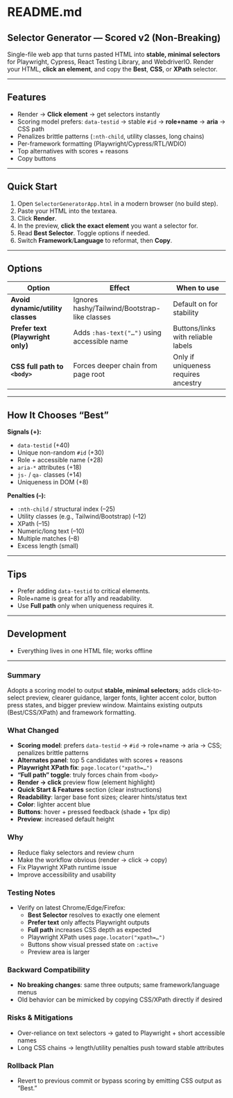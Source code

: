 # README.md

## Selector Generator — Scored v2 (Non-Breaking)

Single-file web app that turns pasted HTML into **stable, minimal selectors** for Playwright, Cypress, React Testing Library, and WebdriverIO. Render your HTML, **click an element**, and copy the **Best**, **CSS**, or **XPath** selector.

---

## Features
- Render → **Click element** → get selectors instantly
- Scoring model prefers: `data-testid` → stable `#id` → **role+name** → **aria** → CSS path
- Penalizes brittle patterns (`:nth-child`, utility classes, long chains)
- Per-framework formatting (Playwright/Cypress/RTL/WDIO)
- Top alternatives with scores + reasons
- Copy buttons

---

## Quick Start
1. Open `SelectorGeneratorApp.html` in a modern browser (no build step).
2. Paste your HTML into the textarea.
3. Click **Render**.
4. In the preview, **click the exact element** you want a selector for.
5. Read **Best Selector**. Toggle options if needed.
6. Switch **Framework**/**Language** to reformat, then **Copy**.

---

## Options

| Option | Effect | When to use |
|---|---|---|
| **Avoid dynamic/utility classes** | Ignores hashy/Tailwind/Bootstrap-like classes | Default on for stability |
| **Prefer text (Playwright only)** | Adds `:has-text("…")` using accessible name | Buttons/links with reliable labels |
| **CSS full path to `<body>`** | Forces deeper chain from page root | Only if uniqueness requires ancestry |

---

## How It Chooses “Best”

**Signals (+):**
- `data-testid` (+40)
- Unique non-random `#id` (+30)
- Role + accessible name (+28)
- `aria-*` attributes (+18)
- `js-` / `qa-` classes (+14)
- Uniqueness in DOM (+8)

**Penalties (–):**
- `:nth-child` / structural index (–25)
- Utility classes (e.g., Tailwind/Bootstrap) (–12)
- XPath (–15)
- Numeric/long text (–10)
- Multiple matches (–8)
- Excess length (small)

---

## Tips
- Prefer adding `data-testid` to critical elements.
- Role+name is great for a11y and readability.
- Use **Full path** only when uniqueness requires it.

---

## Development
- Everything lives in one HTML file; works offline

---
### Summary
Adopts a scoring model to output **stable, minimal selectors**; adds click-to-select preview, clearer guidance, larger fonts, lighter accent color, button press states, and bigger preview window. Maintains existing outputs (Best/CSS/XPath) and framework formatting.

### What Changed
- **Scoring model**: prefers `data-testid` → `#id` → role+name → aria → CSS; penalizes brittle patterns
- **Alternates panel**: top 5 candidates with scores + reasons
- **Playwright XPath fix**: `page.locator("xpath=…")`
- **“Full path” toggle**: truly forces chain from `<body>`
- **Render → click** preview flow (element highlight)
- **Quick Start & Features** section (clear instructions)
- **Readability**: larger base font sizes; clearer hints/status text
- **Color**: lighter accent blue
- **Buttons**: hover + pressed feedback (shade + 1px dip)
- **Preview**: increased default height

### Why
- Reduce flaky selectors and review churn
- Make the workflow obvious (render → click → copy)
- Fix Playwright XPath runtime issue
- Improve accessibility and usability

### Testing Notes
- Verify on latest Chrome/Edge/Firefox:
  - **Best Selector** resolves to exactly one element
  - **Prefer text** only affects Playwright outputs
  - **Full path** increases CSS depth as expected
  - Playwright XPath uses `page.locator("xpath=…")`
  - Buttons show visual pressed state on `:active`
  - Preview area is larger

### Backward Compatibility
- **No breaking changes**: same three outputs; same framework/language menus
- Old behavior can be mimicked by copying CSS/XPath directly if desired

### Risks & Mitigations
- Over-reliance on text selectors → gated to Playwright + short accessible names
- Long CSS chains → length/utility penalties push toward stable attributes

### Rollback Plan
- Revert to previous commit or bypass scoring by emitting CSS output as “Best.”
